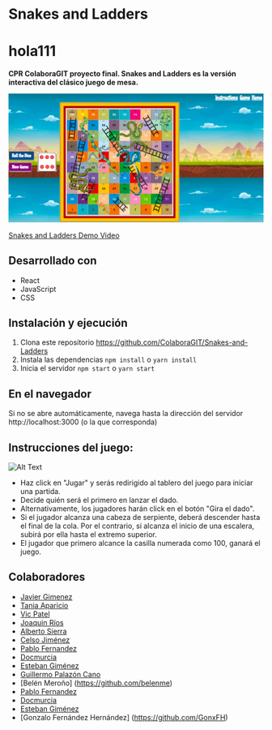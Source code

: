 # Snakes and Ladders

# hola111
**CPR ColaboraGIT proyecto final. Snakes and Ladders es la versión interactiva del clásico juego de mesa.**

![alt text](https://github.com/ColaboraGIT/Snakes-and-Ladders/blob/master/screenshoot.jpg)

[Snakes and Ladders Demo Video](https://youtu.be/0Wl8rad1MsQ)

## Desarrollado con

* React 
* JavaScript
* CSS

## Instalación y ejecución
 1. Clona este repositorio https://github.com/ColaboraGIT/Snakes-and-Ladders
 2. Instala las dependencias `npm install` o `yarn install`
 3. Inicia el servidor `npm start` o `yarn start`
 
 ## En el navegador
 
 Si no se abre automáticamente, navega hasta la dirección del servidor  http://localhost:3000 (o la que corresponda)
 
 ## Instrucciones del juego:
 
 ![Alt Text](https://media.giphy.com/media/dJHECxtJ3bObW0kx2y/giphy.gif)
 
 * Haz click en "Jugar" y serás redirigido al tablero del juego para iniciar una partida.
 * Decide quién será el primero en lanzar el dado.
 * Alternativamente, los jugadores harán click en el botón  "Gira el dado".
 * Si el jugador alcanza una cabeza de serpiente, deberá descender hasta el final de la cola. Por el contrario, si alcanza el inicio de una escalera, subirá por ella hasta el extremo superior.
 * El jugador que primero alcance la casilla numerada como 100, ganará el juego.
 
 ## Colaboradores
 * [Javier Gimenez](https://github.com/javileyes)
 * [Tania Aparicio](https://github.com/tanelam)
 * [Vic Patel](https://github.com/vp932712)
 * [Joaquin Ríos](https://github.com/joaquinalbares)
 * [Alberto Sierra](https://github.com/albsierra)
 * [Celso Jiménez](https://github.com/celsojimenez)
 * [Pablo Fernandez](https://github.com/PabloFernandez4)
 * [Docmurcia](https://github.com/docmurcia)
 * [Esteban Giménez](http://github.com/deymian)
 * [Guillermo Palazón Cano](https://github.com/guillermopalazon)
 * [Belén Meroño] (https://github.com/belenme)
 * [Pablo Fernandez](https://github.com/PabloFernandez4)
 * [Docmurcia](https://github.com/docmurcia)
 * [Esteban Giménez](http://github.com/deymian)
 * [Gonzalo Fernández Hernández] (https://github.com/GonxFH)
